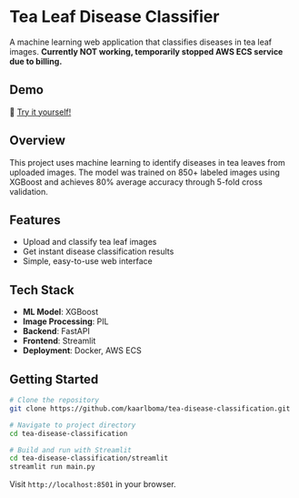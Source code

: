 # Tea Leaf Disease Classifier

A machine learning web application that classifies diseases in tea leaf images. **Currently NOT working, temporarily stopped AWS ECS service due to billing.**

## Demo

🌿 [Try it yourself!](https://tea-leaf-disease-classifier.streamlit.app)

## Overview

This project uses machine learning to identify diseases in tea leaves from uploaded images. The model was trained on 850+ labeled images using XGBoost and achieves 80% average accuracy through 5-fold cross validation.

## Features

- Upload and classify tea leaf images
- Get instant disease classification results
- Simple, easy-to-use web interface

## Tech Stack

- **ML Model**: XGBoost
- **Image Processing**: PIL
- **Backend**: FastAPI 
- **Frontend**: Streamlit
- **Deployment**: Docker, AWS ECS

## Getting Started

```bash
# Clone the repository
git clone https://github.com/kaarlboma/tea-disease-classification.git

# Navigate to project directory
cd tea-disease-classification

# Build and run with Streamlit
cd tea-disease-classification/streamlit
streamlit run main.py
```
Visit `http://localhost:8501` in your browser.
